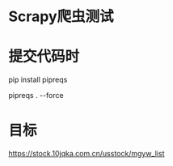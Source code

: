 # Scrapy爬虫测试

# 提交代码时

pip install pipreqs

pipreqs . --force

# 目标

https://stock.10jqka.com.cn/usstock/mgyw_list
